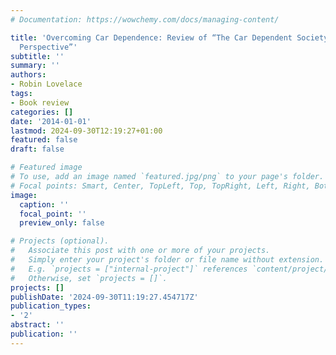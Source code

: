 ```yaml
---
# Documentation: https://wowchemy.com/docs/managing-content/

title: 'Overcoming Car Dependence: Review of “The Car Dependent Society–a European
  Perspective”'
subtitle: ''
summary: ''
authors:
- Robin Lovelace
tags:
- Book review
categories: []
date: '2014-01-01'
lastmod: 2024-09-30T12:19:27+01:00
featured: false
draft: false

# Featured image
# To use, add an image named `featured.jpg/png` to your page's folder.
# Focal points: Smart, Center, TopLeft, Top, TopRight, Left, Right, BottomLeft, Bottom, BottomRight.
image:
  caption: ''
  focal_point: ''
  preview_only: false

# Projects (optional).
#   Associate this post with one or more of your projects.
#   Simply enter your project's folder or file name without extension.
#   E.g. `projects = ["internal-project"]` references `content/project/deep-learning/index.md`.
#   Otherwise, set `projects = []`.
projects: []
publishDate: '2024-09-30T11:19:27.454717Z'
publication_types:
- '2'
abstract: ''
publication: ''
---
```

